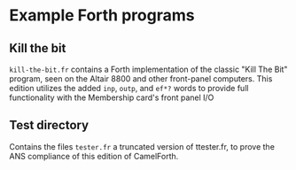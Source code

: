 # Example Forth programs

## Kill the bit

`kill-the-bit.fr` contains a Forth implementation of the  classic "Kill The Bit" program, seen on the Altair 8800 and other front-panel computers. This edition utilizes the added `inp`, `outp`, and `ef*?` words to provide full functionality with the Membership card's front panel I/O

## Test directory

Contains the files `tester.fr` a truncated version of ttester.fr, to prove the ANS compliance of this edition of CamelForth.
